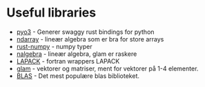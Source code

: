 # Useful libraries

- [pyo3](https://github.com/PyO3/pyo3) - Generer swaggy rust bindings for python
- [ndarray](https://docs.rs/ndarray/0.15.6/ndarray/index.html) - lineær algebra som er bra for store arrays
- [rust-numpy](https://github.com/PyO3/rust-numpy) - numpy typer
- [nalgebra](https://docs.rs/nalgebra/latest/nalgebra/) - lineær algebra, glam er raskere
- [LAPACK](https://docs.rs/lapack/latest/lapack/) - fortran wrappers LAPACK
- [glam](https://docs.rs/glam/) - vektorer og matriser, ment for vektorer på 1-4 elementer.
- [BLAS](https://crates.io/crates/blas) - Det mest populære blas biblioteket.